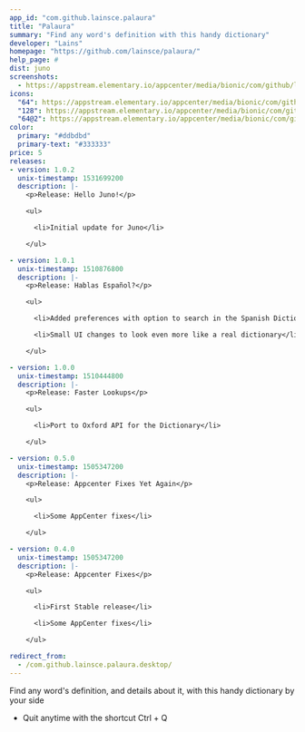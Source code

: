 ```yaml
---
app_id: "com.github.lainsce.palaura"
title: "Palaura"
summary: "Find any word's definition with this handy dictionary"
developer: "Lains"
homepage: "https://github.com/lainsce/palaura/"
help_page: #
dist: juno
screenshots:
  - https://appstream.elementary.io/appcenter/media/bionic/com/github/lainsce.palaura/25C7E0636524C2B3CD92C0717E1BE034/screenshots/image-1_orig.png
icons:
  "64": https://appstream.elementary.io/appcenter/media/bionic/com/github/lainsce.palaura/25C7E0636524C2B3CD92C0717E1BE034/icons/64x64/com.github.lainsce.palaura_com.github.lainsce.palaura.png
  "128": https://appstream.elementary.io/appcenter/media/bionic/com/github/lainsce.palaura/25C7E0636524C2B3CD92C0717E1BE034/icons/128x128/com.github.lainsce.palaura_com.github.lainsce.palaura.png
  "64@2": https://appstream.elementary.io/appcenter/media/bionic/com/github/lainsce.palaura/25C7E0636524C2B3CD92C0717E1BE034/icons/64x64@2/com.github.lainsce.palaura_com.github.lainsce.palaura.png
color:
  primary: "#ddbdbd"
  primary-text: "#333333"
price: 5
releases:
- version: 1.0.2
  unix-timestamp: 1531699200
  description: |-
    <p>Release: Hello Juno!</p>

    <ul>

      <li>Initial update for Juno</li>

    </ul>

- version: 1.0.1
  unix-timestamp: 1510876800
  description: |-
    <p>Release: Hablas Español?</p>

    <ul>

      <li>Added preferences with option to search in the Spanish Dictionary</li>

      <li>Small UI changes to look even more like a real dictionary</li>

    </ul>

- version: 1.0.0
  unix-timestamp: 1510444800
  description: |-
    <p>Release: Faster Lookups</p>

    <ul>

      <li>Port to Oxford API for the Dictionary</li>

    </ul>

- version: 0.5.0
  unix-timestamp: 1505347200
  description: |-
    <p>Release: Appcenter Fixes Yet Again</p>

    <ul>

      <li>Some AppCenter fixes</li>

    </ul>

- version: 0.4.0
  unix-timestamp: 1505347200
  description: |-
    <p>Release: Appcenter Fixes</p>

    <ul>

      <li>First Stable release</li>

      <li>Some AppCenter fixes</li>

    </ul>

redirect_from:
  - /com.github.lainsce.palaura.desktop/
---
```

<p>Find any word&apos;s definition, and details about it, with this handy dictionary by your side</p>
<ul>
  <li>Quit anytime with the shortcut Ctrl + Q</li>
</ul>
